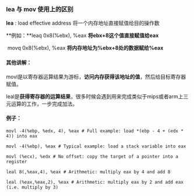### lea 与 mov 使用上的区别

**lea** : load effective address  将一个内存地址直接赋值给目的操作数

**例如：**leaq 0x8(%ebx), %eax  **将ebx+8这个值直接赋值给eax**

​			movq 0x8(%ebx), %eax **将内存地址为%ebx+8处的数据赋给%eax**

#### 其他讲解：

movl是以寄存器运算结果为游标，**访问内存获得该地址的值**，然后给目标寄存器赋值。

leal是**获得寄存器的运算结果**，很多时候会遇到用来完成类似于mips或者arm上三元运算的工作，一步完成加法。

#### 例子：

```assembly
movl -4(%ebp, %edx, 4), %eax # Full example: load *(ebp - 4 + (edx * 4)) into eax 
```

```assembly
movl -4(%ebp), %eax # Typical example: load a stack variable into eax 
```

```assembly
movl (%ecx), %edx # No offset: copy the target of a pointer into a register 
```

``` assembly
leal 8(,%eax,4), %eax # Arithmetic: multiply eax by 4 and add 8
```

```assembly
leal (%eax,%eax,2), %eax # Arithmetic: multiply eax by 2 and add eax (i.e. multiply by 3)
```

